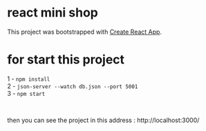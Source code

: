 # react mini shop

This project was bootstrapped with [Create React App](https://github.com/facebook/create-react-app).


# for start this project

1 - `npm install`
<br>
2 - `json-server --watch db.json --port 5001`
<br>
3 - `npm start`

<br>

then you can see the project in this address : http://localhost:3000/

